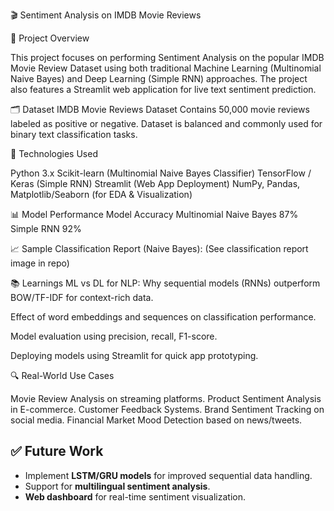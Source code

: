 🎬 Sentiment Analysis on IMDB Movie Reviews

📌 Project Overview

This project focuses on performing Sentiment Analysis on the popular IMDB Movie Review Dataset using both traditional Machine Learning (Multinomial Naive Bayes) and Deep Learning (Simple RNN) approaches.
The project also features a Streamlit web application for live text sentiment prediction.

🗂️ Dataset
IMDB Movie Reviews Dataset
Contains 50,000 movie reviews labeled as positive or negative.
Dataset is balanced and commonly used for binary text classification tasks.

🚀 Technologies Used

Python 3.x
Scikit-learn (Multinomial Naive Bayes Classifier)
TensorFlow / Keras (Simple RNN)
Streamlit (Web App Deployment)
NumPy, Pandas, Matplotlib/Seaborn (for EDA & Visualization)

📊 Model Performance
Model	Accuracy
Multinomial Naive Bayes	87%
Simple RNN	92%

📈 Sample Classification Report (Naive Bayes):
(See classification report image in repo)

📚 Learnings
ML vs DL for NLP: Why sequential models (RNNs) outperform BOW/TF-IDF for context-rich data.

Effect of word embeddings and sequences on classification performance.

Model evaluation using precision, recall, F1-score.

Deploying models using Streamlit for quick app prototyping.

🔍 Real-World Use Cases

Movie Review Analysis on streaming platforms.
Product Sentiment Analysis in E-commerce.
Customer Feedback Systems.
Brand Sentiment Tracking on social media.
Financial Market Mood Detection based on news/tweets.

## ✅ Future Work
- Implement **LSTM/GRU models** for improved sequential data handling.
- Support for **multilingual sentiment analysis**.
- **Web dashboard** for real-time sentiment visualization.
